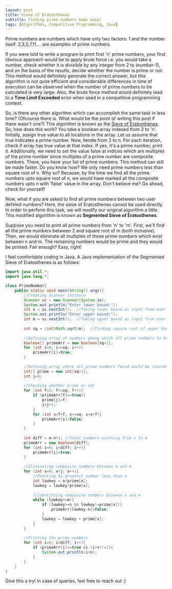 ```yaml
---
layout: post
title: Sieve of Eratosthenes
subtitle: Finding prime numbers made easy!
tags: [Algorithms, Competitive Programming, Java]
---
```


Prime numbers are numbers which have only two factors: 1 and the number itself. 2,3,5,7,11,... are examples of prime numbers.

If you were told to write a program to print first 'n' prime numbers, your first obvious approach would be to apply brute force i.e. you would take a number, check whether it is divisible by any integer from 2 to (number-1), and on the basis of the results, decide whether the number is prime or not. This method would definitely generate the correct answer, but this algorithm is not quite efficient and considerable differences in time of execution can be observed when the number of prime numbers to be calculated is very large. Also, the brute force method would definitely lead to a **Time Limit Exceeded** error when used in a competitive programming contest. 

So, is there any other algorithm which can accomplish the same task in less time? (Ofcourse there is. What would be the point of writing this post if there wasn't one?) This algorithm is known as the [Sieve of Eratosthenes](https://en.wikipedia.org/wiki/Sieve_of_Eratosthenes). So, how does this work? You take a boolean array indexed from 2 to 'n'. Initially, assign true value to all locations in the array. Let us assume that true indicates a prime number. Now, iterate from 2 to n. For each iteration, check if array has true value at that index. If yes, it's a prime number, print it. Additionally, we need to set the value false at indices which are multiples of the prime number since multiples of a prime number are composite numbers. There, you have your list of prime numbers. This method can still be made faster. Do you know how? We only need prime numbers less than square root of n. Why so? Because, by the time we find all the prime numbers upto square root of n, we would have marked all the composite numbers upto n with 'false' value in the array. Don't believe me? Go ahead, check for yourself!

Now, what if you are asked to find all prime numbers between two user defined numbers? Here, the sieve of Eratosthenes cannot be used directly. In order to perform this task, we will modify our original algorithm a little. This modified algorithm is known as **Segmented Sieve of Eratosthenes**. 

Suppose you need to print all prime numbers from 'n' to 'm'. First, we'll find all the prime numbers between 2 and square root of m (both inclusive). Then, we would eliminate all multiples of these prime numbers which exist between n and m. The remaining numbers would be prime and they would be printed. Fair enough? Easy, right!

I feel comfortable coding in Java. A Java implementation of the Segmented Sieve of Eratosthenes is as follows:

```java
import java.util.*;
import java.lang.*;

class PrimeNumber{
    public static void main(String[] args){
        //Creating Scanner instance
        Scanner sc = new Scanner(System.in);
        System.out.println("Enter lower bound:");
        int n = sc.nextInt();  //Taking lower bound as input from user
        System.out.println("Enter upper bound:");
        int m = sc.nextInt();  //Taking upper bound as input from user
        
        int sq = (int)Math.sqrt(m);  //Finding square root of upper bound
        
        //Defining array of numbers among which all prime numbers to be checked exist.
        boolean[] primeArr = new boolean[sq+1];
        for (int i=0; i<=sq; i++){
            primeArr[i]=true;
        }
        
        //Defining array where all prime numbers found would be stored
        int[] prime = new int[sq+1];
        int j=0;
        
        //Checking whether prime or not
        for (int f=2; f<=sq; f++){
            if (primeArr[f]==true){
                prime[j]=f;
                j=j+1;
            }
            for (int s=f+f; s<=sq; s=s+f){
                primeArr[s]=false;
            }
        }
        
        int diff = m-n+1; //Total numbers existing from n to m
        primeArr = new boolean[diff];
        for (int i=0; i<diff; i++){
            primeArr[i]=true;
        }
        
        //Eliminating composite numbers between n and m
        for (int x=0; x<j; x++){
            //Pointing to greatest number less than n
            int lowkey = n/prime[x];
            lowkey = lowkey*prime[x];
            
            //Identifying composite numbers between n and m
            while (lowkey<=m){
                if (lowkey>=n && lowkey!=prime[x]){
                    primeArr[lowkey-n]=false;
                }
                lowkey = lowkey + prime[x];
            }
        }
        
        //Printing the prime numbers
        for (int i=0; i<diff; i++){
            if (primeArr[i]==true && (i+n)!=1){
                System.out.println(i+n);
            }
        }
    }
}
```

Give this a try!
In case of queries, feel free to reach out :)
